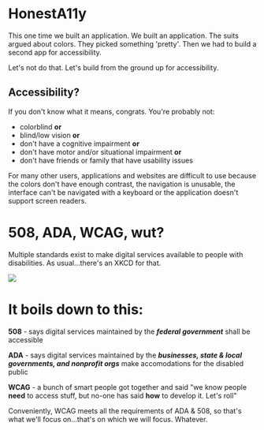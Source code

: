 # HonestA11y

This one time we built an application. We built an application. 
The suits argued about colors. They picked something 'pretty'.
Then we had to build a second app for accessibility.

Let's not do that. Let's build from the ground up for accessibility.

## Accessibility?
If you don't know what it means, congrats. You're probably not:

- colorblind **or**
- blind/low vision **or**
- don't have a cognitive impairment **or**
- don't have motor and/or situational impairment **or**
- don't have friends or family that have usability issues

For many other users, applications and websites are difficult to use because the colors don't have enough contrast, the navigation is unusable, the interface can't be navigated with a keyboard or the application doesn't support screen readers.

# 508, ADA, WCAG, wut?
Multiple standards exist to make digital services available to people with disabilities. As usual...there's an XKCD for that.

![](https://imgs.xkcd.com/comics/standards.png)

<h1>It boils down to this:</h1>

**508** - says digital services maintained by the ***federal government*** shall be accessible

**ADA** - says digital services maintained by the ***businesses, state & local governments, and nonprofit orgs*** make accomodations for the disabled public

**WCAG** - a bunch of smart people got together and said "we know people **need** to access stuff, but no-one has said **how** to develop it. Let's roll"

Conveniently, WCAG meets all the requirements of ADA & 508, so that's what we'll focus on...that's on which we will focus. Whatever.

